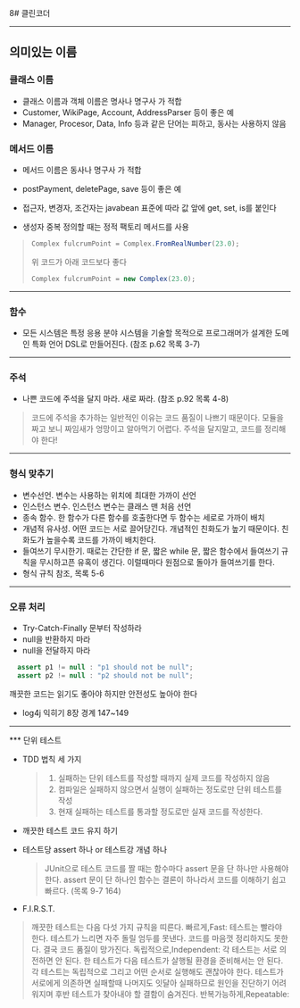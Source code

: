 8# 클린코더

***
## 의미있는 이름


### 클래스 이름
- 클래스 이름과 객체 이름은 명사나 명구사 가 적합
- Customer, WikiPage, Account, AddressParser 등이 좋은 예
- Manager, Procesor, Data, Info 등과 같은 단어는 피하고, 동사는 사용하지 않음


### 메서드 이름
- 메서드 이름은 동사나 명구사 가 적합 
- postPayment, deletePage, save 등이 좋은 예
- 접근자, 변경자, 조건자는 javabean 표준에 따라 값 앞에 get, set, is를 붙인다


- 생성자 중복 정의할 때는 정적 팩토리 메서드를 사용
> ```Java
> Complex fulcrumPoint = Complex.FromRealNumber(23.0);
> ```
> 위 코드가 아래 코드보다 좋다
> ```Java
> Complex fulcrumPoint = new Complex(23.0);
> ```


***
### 함수
- 모든 시스템은 특정 응용 분야 시스템을 기술할 목적으로 프로그래머가 설계한 도메인 특화 언어 DSL로 만들어진다. (참조 p.62 목록 3-7)


***
### 주석
- 나쁜 코드에 주석을 달지 마라. 새로 짜라. (참조 p.92 목록 4-8)
 > 코드에 주석을 추가하는 일반적인 이유는 코드 품질이 나쁘기 때문이다. 모듈을 짜고 보니 짜임새가 엉망이고 알아먹기 어렵다. 주석을 달지말고, 코드를 정리해야 한다!


***
### 형식 맞추기
- 변수선언. 변수는 사용하는 위치에 최대한 가까이 선언
- 인스턴스 변수. 인스턴스 변수는 클래스 맨 처음 선언
- 종속 함수. 한 함수가 다른 함수를 호출한다면 두 함수는 세로로 가까이 배치
- 개념적 유사성. 어떤 코드는 서로 끌어당긴다. 개념적인 친화도가 높기 때문이다. 친화도가 높을수록 코드를 가까이 배치한다.
- 들여쓰기 무시한기. 때로는 간단한 if 문, 짧은 while 문, 짧은 함수에서 들여쓰기 규칙을 무시하고픈 유혹이 생긴다. 이럴때마다 원점으로 돌아가 들여쓰기를 한다.
- 형식 규칙 참조, 목록 5-6


***
### 오류 처리
- Try-Catch-Finally 문부터 작성하라
- null을 반환하지 마라
- null을 전달하지 마라

```Java
  assert p1 != null : "p1 should not be null";
  assert p2 != null : "p2 should not be null";

```

깨끗한 코드는 읽기도 좋아야 하지만  안전성도 높아야 한다

- log4j 익히기 8장 경계 147~149


***
*** 단위 테스트
- TDD 법칙 세 가지
  > 1. 실패하는 단위 테스트를 작성할 때까지 실제 코드를 작성하지 않음
  > 2. 컴파일은 실패하지 않으면서 실행이 실패하는 정도로만 단위 테스트를 작성
  > 3. 현재 실패하는 테스트를 통과할 정도로만 실재 코드를 작성한다.

- 깨끗한 테스트 코드 유지 하기
- 테스트당 assert 하나 or 테스트강 개념 하나
  > JUnit으로 테스트 코드를 짤 때는 함수마다 assert 문을 단 하나만 사용해야한다.
  > assert 문이 단 하나인 함수는 결론이 하나라서 코드를 이해하기 쉽고 빠르다. (목록 9-7 164)
- F.I.R.S.T.
 > 깨끗한 테스트는 다음 다섯 가지 규칙을 띠른다.
 > 빠르게,Fast: 테스트는 빨라야 한다. 테스트가 느리면 자주 돌릴 엄두를 못낸다. 코드를 마음껏 정리하지도 못한다. 결국 코드 품질이 망가진다.
 > 독립적으로,Independent: 각 테스트는 서로 의전하면 안 된다. 한 테스트가 다음 테스트가 살행될 환경을 준비해서는 안 된다.  각 테스트는 독립적으로 그리고 어떤 순서로 실행해도 괜찮아야 한다. 테스트가 서로에게 의존하면 실패할때 나머지도 잇달아 실패하므로 원인을 진단하기 어려워지며 후반 테스트가 찾아내야 할 결함이 숨겨진다.
 > 반복가능하게,Repeatable: 
 >
